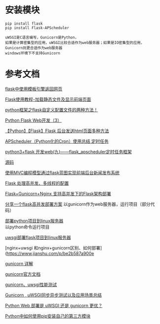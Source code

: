# 安装模块
    pip install flask
    pip install Flask-APScheduler
    
    uWSGI是C语言编写，Gunicorn是Python，
    如果是计算密集型的应用，uWSGI比较合适作为web服务器；如果是IO密集型的应用，Gunicorn则更合适作为web服务器
    windows环境下不支持Gunicorn
    
    
    
# 参考文档
[flask中使用模板引擎返回网页](https://blog.csdn.net/longting_/article/details/80629153)

[Flask使用教程-加载静态文件及显示前端页面](https://blog.csdn.net/qq_37561761/article/details/79329180)

[python框架之flask自定义配置文件的两种方法！](https://blog.csdn.net/weixin_43343144/article/details/86572314)

[Python Flask Web开发（3）]( https://blog.csdn.net/langkew/article/details/51594880)

[【Python】【Flask】Flask 后台发送html页面多种方法   ](https://www.cnblogs.com/mqxs/p/7904960.html)
    
[APScheduler（Python化的Cron）使用总结 定时任务](  https://www.cnblogs.com/zhaoyingjie/p/9664081.html)

[python3+flask 开发web(九)——flask_apscheduler定时任务框架]( 原文地址:https://blog.csdn.net/weixin_39430584/article/details/83509237 )

[源码]( https://github.com/viniciuschiele/flask-apscheduler)
         
[使用MVC编程模型通过flask蓝图实现前端后台新闻发布系统](  http://www.manongjc.com/detail/7-ypubaihttzmbweo.html)

[Flask 处理高并发、多线程的配置](https://www.jianshu.com/p/79489cfc6fb9)

[Flask+Gunicorn+Nginx 支持高并发下的Flask架构部署](https://blog.csdn.net/carolcoral/article/details/89399254)

[分享一个flask高并发部署方案](https://blog.csdn.net/zmy941110/article/details/89639883)
以gunicorn作为web服务器，运行项目（部分代码）

[部署python项目到linux服务器 ](https://www.lanshiqin.com/d8d0505b/)    
以python命令运行项目    

[uwsgi部署flask项目到linux服务器](https://blog.51cto.com/12482328/2087117) 

[nginx+uwsgi 和nginx+gunicorn区别、如何部署](https://www.jianshu.com/p/be2b587a900e

[gunicorn 详解](https://www.jianshu.com/p/69e75fc3e08e)

[gunicorn官方文档](http://docs.gunicorn.org/en/stable/)

[gunicorn、uwsgi性能测试](https://blog.csdn.net/weixin_34112030/article/details/92911057)

[Gunicorn , uWSGI同步异步测试以及应用场景总结](https://blog.csdn.net/orangleliu/article/details/49275687)

[Python Web 部署是 uWSGI 还是 gunicorn 更优？](https://hacpai.com/article/1458191908235)

[Python中如何使用pip安装自己的第三方模块](https://www.linuxidc.com/Linux/2016-11/137015.htm)